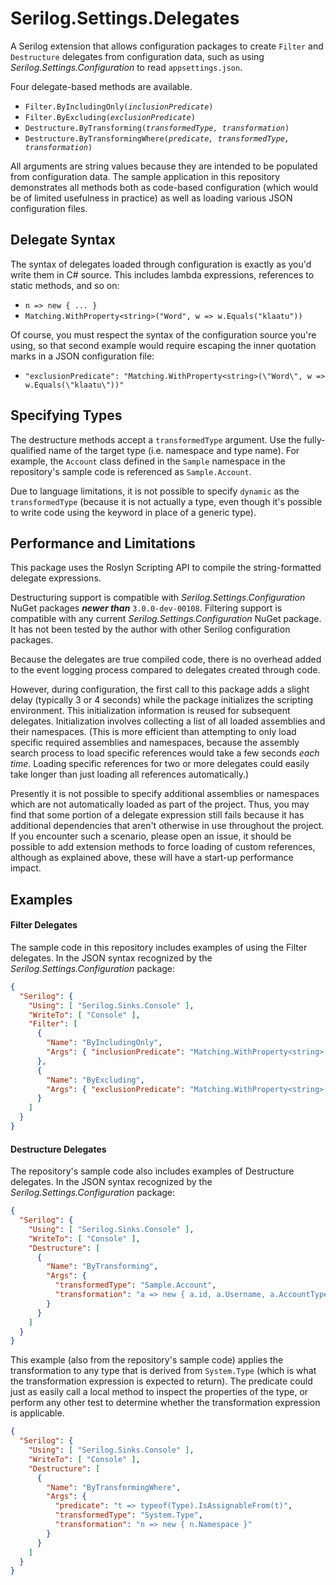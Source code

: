 # Serilog.Settings.Delegates

A Serilog extension that allows configuration packages to create `Filter` and `Destructure` delegates from configuration data, such as using _Serilog.Settings.Configuration_ to read `appsettings.json`.

Four delegate-based methods are available.

- `Filter.ByIncludingOnly(`_`inclusionPredicate`_`)`
- `Filter.ByExcluding(`_`exclusionPredicate`_`)`
- `Destructure.ByTransforming(`_`transformedType, transformation`_`)`
- `Destructure.ByTransformingWhere(`_`predicate, transformedType, transformation`_`)`

All arguments are string values because they are intended to be populated from configuration data. The sample application in this repository demonstrates all methods both as code-based configuration (which would be of limited usefulness in practice) as well as loading various JSON configuration files.

## Delegate Syntax

The syntax of delegates loaded through configuration is exactly as you'd write them in C# source. This includes lambda expressions, references to static methods, and so on:

- `n => new { ... }`
- `Matching.WithProperty<string>("Word", w => w.Equals("klaatu"))`

Of course, you must respect the syntax of the configuration source you're using, so that second example would require escaping the inner quotation marks in a JSON configuration file:

- `"exclusionPredicate": "Matching.WithProperty<string>(\"Word\", w => w.Equals(\"klaatu\"))"`

## Specifying Types

The destructure methods accept a `transformedType` argument. Use the fully-qualified name of the target type (i.e. namespace and type name). For example, the `Account` class defined in the `Sample` namespace in the repository's sample code is referenced as `Sample.Account`.

Due to language limitations, it is not possible to specify `dynamic` as the `transformedType` (because it is not actually a type, even though it's possible to write code using the keyword in place of a generic type).

## Performance and Limitations

This package uses the Roslyn Scripting API to compile the string-formatted delegate expressions.

Destructuring support is compatible with _Serilog.Settings.Configuration_ NuGet packages _**newer than**_ `3.0.0-dev-00108`. Filtering support is compatible with any current _Serilog.Settings.Configuration_ NuGet package. It has not been tested by the author with other Serilog configuration packages.

Because the delegates are true compiled code, there is no overhead added to the event logging process compared to delegates created through code.

However, during configuration, the first call to this package adds a slight delay (typically 3 or 4 seconds) while the package initializes the scripting environment. This initialization information is reused for subsequent delegates. Initialization involves collecting a list of all loaded assemblies and their namespaces. (This is more efficient than attempting to only load specific required assemblies and namespaces, because the assembly search process to load specific references would take a few seconds _each time_. Loading specific references for two or more delegates could easily take longer than just loading all references automatically.)

Presently it is not possible to specify additional assemblies or namespaces which are not automatically loaded as part of the project. Thus, you may find that some portion of a delegate expression still fails because it has additional dependencies that aren't otherwise in use throughout the project. If you encounter such a scenario, please open an issue, it should be possible to add extension methods to force loading of custom references, although as explained above, these will have a start-up performance impact.

## Examples

#### Filter Delegates

The sample code in this repository includes examples of using the Filter delegates. In the JSON syntax recognized by the _Serilog.Settings.Configuration_ package:

```json
{
  "Serilog": {
    "Using": [ "Serilog.Sinks.Console" ],
    "WriteTo": [ "Console" ],
    "Filter": [
      {
        "Name": "ByIncludingOnly",
        "Args": { "inclusionPredicate": "Matching.WithProperty<string>(\"Word\", w => w.StartsWith(\"a\"))" }
      },
      {
        "Name": "ByExcluding",
        "Args": { "exclusionPredicate": "Matching.WithProperty<string>(\"Word\", w => w.Equals(\"ad\"))" }
      }
    ]
  }
}
```

#### Destructure Delegates

The repository's sample code also includes examples of Destructure delegates. In the JSON syntax recognized by the _Serilog.Settings.Configuration_ package:

```json
{
  "Serilog": {
    "Using": [ "Serilog.Sinks.Console" ],
    "WriteTo": [ "Console" ],
    "Destructure": [
      {
        "Name": "ByTransforming",
        "Args": {
          "transformedType": "Sample.Account",
          "transformation": "a => new { a.id, a.Username, a.AccountType }"
        }
      }
    ]
  }
}
```

This example (also from the repository's sample code) applies the transformation to any type that is derived from `System.Type` (which is what the transformation expression is expected to return). The predicate could just as easily call a local method to inspect the properties of the type, or perform any other test to determine whether the transformation expression is applicable.

```json
{
  "Serilog": {
    "Using": [ "Serilog.Sinks.Console" ],
    "WriteTo": [ "Console" ],
    "Destructure": [
      {
        "Name": "ByTransformingWhere",
        "Args": {
          "predicate": "t => typeof(Type).IsAssignableFrom(t)",
          "transformedType": "System.Type",
          "transformation": "n => new { n.Namespace }"
        }
      }
    ]
  }
}
```
